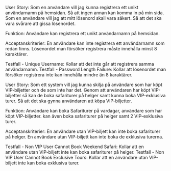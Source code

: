 User Story:
Som en användare vill jag kunna registrera ett unikt användarnamn på hemsidan. Så att ingen annan kan komma in på min sida.
Som en användare vill jag att mitt lösenord skall vara säkert. Så att det ska vara svårare att gissa lösenordet. 

Funktion:
Användare kan registrera ett unikt användarnamn på hemsidan.

Acceptanskriterier:
En användare kan inte registrera ett användarnamn som redan finns.
Lösenordet man försöker registrera måste innehålla minst 8 karaktärer.

Testfall - Unique Username: Kollar att det inte går att registrera samma användarnamn.
Testfall - Password Length Failure: Kollar att lösenordet man försöker registrera inte kan innehålla mindre än 8 karaktärer.



User Story:
Som ett system vill jag kunna skilja på användare som har köpt VIP-biljetter och de som inte har det. Genom att användaren har köpt VIP-biljetter så kan de boka safariturer på helger samt kunna boka VIP-exklusiva turer. Så att det ska gynna användaren att köpa VIP-biljetter.

Funktion:
Användare kan boka Safariturer på vardagar, användare som har köpt VIP-biljetter.
kan även boka safariturer på helger samt 2 VIP-exklusiva turer.

Acceptanskriterier:
En användare utan VIP-biljett kan inte boka safariturer på helger.
En användare utan VIP-biljett kan inte boka de exklusiva turerna.

Testfall - Non VIP User Cannot Book Weekend Safari: Kollar att en användare utan VIP-biljett inte kan boka safariturer på helger.
Testfall - Non VIP User Cannot Book Exclusive Tours: Kollar att en användare utan VIP-biljett inte kan boka exklusiva turer.

